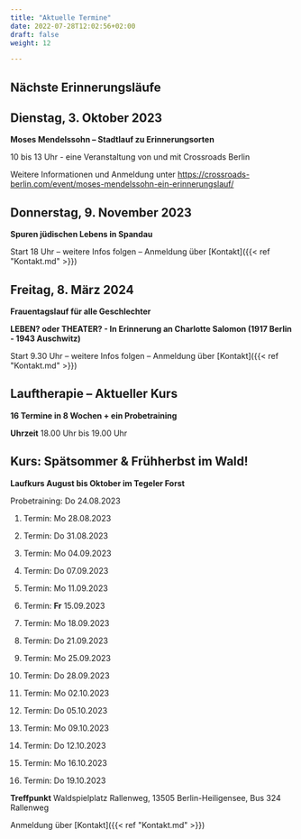 ```yaml
---
title: "Aktuelle Termine"
date: 2022-07-28T12:02:56+02:00
draft: false
weight: 12

---
```

## Nächste Erinnerungsläufe 


 
## Dienstag, 3. Oktober 2023

__Moses Mendelssohn – Stadtlauf zu Erinnerungsorten__

10 bis 13 Uhr - eine Veranstaltung von und mit Crossroads Berlin

Weitere Informationen und Anmeldung unter https://crossroads-berlin.com/event/moses-mendelssohn-ein-erinnerungslauf/

## Donnerstag, 9. November 2023

__Spuren jüdischen Lebens in Spandau__

Start 18 Uhr – weitere Infos folgen – Anmeldung über [Kontakt]({{< ref "Kontakt.md" >}})

## Freitag, 8. März 2024

__Frauentagslauf für alle Geschlechter__

__LEBEN? oder THEATER? - In Erinnerung an Charlotte Salomon (1917 Berlin - 1943 Auschwitz)__

Start 9.30 Uhr – weitere Infos folgen – Anmeldung über [Kontakt]({{< ref "Kontakt.md" >}})


## Lauftherapie – Aktueller Kurs 

__16 Termine in 8 Wochen + ein Probetraining__

__Uhrzeit__ 18.00 Uhr bis 19.00 Uhr


## Kurs: Spätsommer & Frühherbst im Wald!

__Laufkurs August bis Oktober im Tegeler Forst__
 
Probetraining: Do 24.08.2023

1. Termin: Mo 28.08.2023 

2. Termin: Do 31.08.2023

3. Termin: Mo 04.09.2023 

4. Termin: Do 07.09.2023

5. Termin: Mo 11.09.2023

6. Termin: __Fr__ 15.09.2023

7. Termin: Mo 18.09.2023

8. Termin: Do 21.09.2023 

9. Termin: Mo 25.09.2023

10. Termin: Do 28.09.2023

11. Termin: Mo 02.10.2023 

12. Termin: Do 05.10.2023

13. Termin: Mo 09.10.2023

14. Termin: Do 12.10.2023

15. Termin: Mo 16.10.2023

16. Termin: Do 19.10.2023


__Treffpunkt__ Waldspielplatz Rallenweg, 13505 Berlin-Heiligensee, Bus 324 Rallenweg


Anmeldung über [Kontakt]({{< ref "Kontakt.md" >}})





